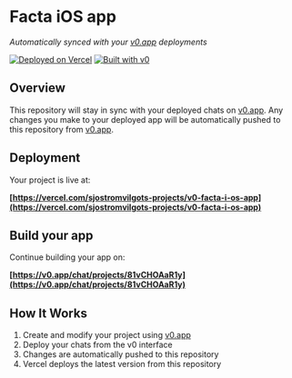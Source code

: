 # Facta iOS app

*Automatically synced with your [v0.app](https://v0.app) deployments*

[![Deployed on Vercel](https://img.shields.io/badge/Deployed%20on-Vercel-black?style=for-the-badge&logo=vercel)](https://vercel.com/sjostromvilgots-projects/v0-facta-i-os-app)
[![Built with v0](https://img.shields.io/badge/Built%20with-v0.app-black?style=for-the-badge)](https://v0.app/chat/projects/81vCHOAaR1y)

## Overview

This repository will stay in sync with your deployed chats on [v0.app](https://v0.app).
Any changes you make to your deployed app will be automatically pushed to this repository from [v0.app](https://v0.app).

## Deployment

Your project is live at:

**[https://vercel.com/sjostromvilgots-projects/v0-facta-i-os-app](https://vercel.com/sjostromvilgots-projects/v0-facta-i-os-app)**

## Build your app

Continue building your app on:

**[https://v0.app/chat/projects/81vCHOAaR1y](https://v0.app/chat/projects/81vCHOAaR1y)**

## How It Works

1. Create and modify your project using [v0.app](https://v0.app)
2. Deploy your chats from the v0 interface
3. Changes are automatically pushed to this repository
4. Vercel deploys the latest version from this repository